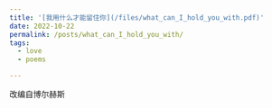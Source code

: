 ```yaml
---
title: '[我用什么才能留住你](/files/what_can_I_hold_you_with.pdf)'
date: 2022-10-22
permalink: /posts/what_can_I_hold_you_with/
tags:
  - love
  - poems

---
```


改编自博尔赫斯